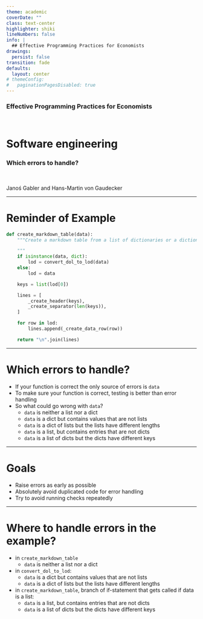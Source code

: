 ```yaml
---
theme: academic
coverDate: ""
class: text-center
highlighter: shiki
lineNumbers: false
info: |
  ## Effective Programming Practices for Economists
drawings:
  persist: false
transition: fade
defaults:
  layout: center
# themeConfig:
#   paginationPagesDisabled: true
---
```


### Effective Programming Practices for Economists

<br/>

# Software engineering

### Which errors to handle?

<br/>


Janoś Gabler and Hans-Martin von Gaudecker

---

# Reminder of Example


```python
def create_markdown_table(data):
    """Create a markdown table from a list of dictionaries or a dictionary of lists.

    """
    if isinstance(data, dict):
        lod = convert_dol_to_lod(data)
    else:
        lod = data

    keys = list(lod[0])

    lines = [
        _create_header(keys),
        _create_separator(len(keys)),
    ]

    for row in lod:
        lines.append(_create_data_row(row))

    return "\n".join(lines)
```


---

# Which errors to handle?

- If your function is correct the only source of errors is `data`
- To make sure your function is correct, testing is better than error
handling
- So what could go wrong with `data`?
  - `data` is neither a list nor a dict
  - `data` is a dict but contains values that are not lists
  - `data` is a dict of lists but the lists have different lengths
  - `data` is a list, but contains entries that are not dicts
  - `data` is a list of dicts but the dicts have different keys

---

# Goals

- Raise errors as early as possible
- Absolutely avoid duplicated code for error handling
- Try to avoid running checks repeatedly


---

# Where to handle errors in the example?

- in `create_markdown_table`
  - `data` is neither a list nor a dict
- in `convert_dol_to_lod`:
  - `data` is a dict but contains values that are not lists
  - `data` is a dict of lists but the lists have different lengths
- in `create_markdown_table`, branch of if-statement that gets called if data is a list:
  - `data` is a list, but contains entries that are not dicts
  - `data` is a list of dicts but the dicts have different keys
